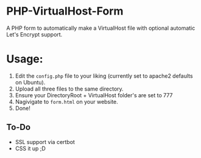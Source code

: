 # PHP-VirtualHost-Form
A PHP form to automatically make a VirtualHost file with optional automatic Let's Encrypt support.

# Usage:
1. Edit the `config.php` file to your liking (currently set to apache2 defaults on Ubuntu).
2. Upload all three files to the same directory.
3. Ensure your DirectoryRoot + VirtualHost folder's are set to 777
4. Nagivigate to `form.html` on your website.
5. Done!

## To-Do
- SSL support via certbot
- CSS it up ;D
